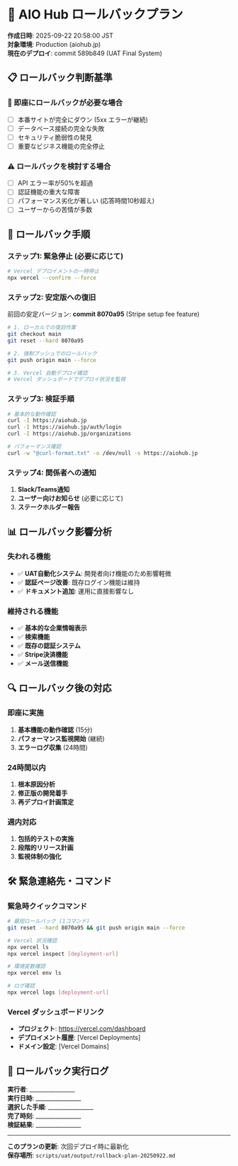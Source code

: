 # 🚨 AIO Hub ロールバックプラン

**作成日時**: 2025-09-22 20:58:00 JST  
**対象環境**: Production (aiohub.jp)  
**現在のデプロイ**: commit 589b849 (UAT Final System)

## 📋 ロールバック判断基準

### 🚨 即座にロールバックが必要な場合
- [ ] 本番サイトが完全にダウン (5xx エラーが継続)
- [ ] データベース接続の完全な失敗
- [ ] セキュリティ脆弱性の発見
- [ ] 重要なビジネス機能の完全停止

### ⚠️ ロールバックを検討する場合  
- [ ] API エラー率が50%を超過
- [ ] 認証機能の重大な障害
- [ ] パフォーマンス劣化が著しい (応答時間10秒超え)
- [ ] ユーザーからの苦情が多数

## 🔄 ロールバック手順

### ステップ1: 緊急停止 (必要に応じて)
```bash
# Vercel デプロイメントの一時停止
npx vercel --confirm --force
```

### ステップ2: 安定版への復旧
前回の安定バージョン: **commit 8070a95** (Stripe setup fee feature)

```bash
# 1. ローカルでの復旧作業
git checkout main
git reset --hard 8070a95

# 2. 強制プッシュでのロールバック
git push origin main --force

# 3. Vercel 自動デプロイ確認
# Vercel ダッシュボードでデプロイ状況を監視
```

### ステップ3: 検証手順
```bash
# 基本的な動作確認
curl -I https://aiohub.jp
curl -I https://aiohub.jp/auth/login
curl -I https://aiohub.jp/organizations

# パフォーマンス確認  
curl -w "@curl-format.txt" -o /dev/null -s https://aiohub.jp
```

### ステップ4: 関係者への通知
1. **Slack/Teams通知**  
2. **ユーザー向けお知らせ** (必要に応じて)
3. **ステークホルダー報告**

## 📊 ロールバック影響分析

### 失われる機能
- ✅ **UAT自動化システム**: 開発者向け機能のため影響軽微
- ✅ **認証ページ改善**: 既存ログイン機能は維持
- ✅ **ドキュメント追加**: 運用に直接影響なし

### 維持される機能
- ✅ **基本的な企業情報表示**
- ✅ **検索機能**  
- ✅ **既存の認証システム**
- ✅ **Stripe決済機能**
- ✅ **メール送信機能**

## 🔍 ロールバック後の対応

### 即座に実施
1. **基本機能の動作確認** (15分)
2. **パフォーマンス監視開始** (継続)
3. **エラーログ収集** (24時間)

### 24時間以内
1. **根本原因分析**
2. **修正版の開発着手**  
3. **再デプロイ計画策定**

### 週内対応
1. **包括的テストの実施**
2. **段階的リリース計画**
3. **監視体制の強化**

## 🛠️ 緊急連絡先・コマンド

### 緊急時クイックコマンド
```bash
# 最短ロールバック (1コマンド)
git reset --hard 8070a95 && git push origin main --force

# Vercel 状況確認
npx vercel ls
npx vercel inspect [deployment-url]

# 環境変数確認  
npx vercel env ls

# ログ確認
npx vercel logs [deployment-url]
```

### Vercel ダッシュボードリンク
- **プロジェクト**: https://vercel.com/dashboard  
- **デプロイメント履歴**: [Vercel Deployments]
- **ドメイン設定**: [Vercel Domains]

## 📝 ロールバック実行ログ

**実行者**: ________________  
**実行日時**: ________________  
**選択した手順**: ________________  
**完了時刻**: ________________  
**検証結果**: ________________  

---

**このプランの更新**: 次回デプロイ時に最新化  
**保存場所**: `scripts/uat/output/rollback-plan-20250922.md`
